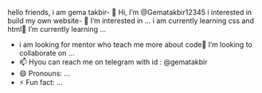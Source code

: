 hello friends, i am gema takbir- 👋 Hi, I’m @Gematakbir12345
i interested in build my own website- 👀 I’m interested in ...
i am currently learning css and html🌱 I’m currently learning ...
- i am looking for mentor who teach me more about code💞️ I’m looking to collaborate on ...
- 📫 Hyou can reach me on telegram with id : @gematakbir
- 😄 Pronouns: ...
- ⚡ Fun fact: ...

<!---
Gematakbir12345/Gematakbir12345 is a ✨ special ✨ repository because its `README.md` (this file) appears on your GitHub profile.
You can click the Preview link to take a look at your changes.
--->
